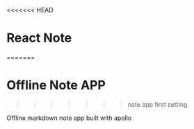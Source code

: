 <<<<<<< HEAD
# React Note
=======
# Offline Note APP
>>>>>>> note app first setting

Offline markdown note app built with apollo
